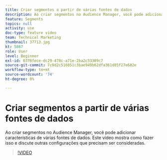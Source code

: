 ```yaml
---
title: Criar segmentos a partir de várias fontes de dados
description: Ao criar segmentos no Audience Manager, você pode adicionar características de várias fontes de dados. Este vídeo mostra como fazer isso e discute outras configurações que precisam ser consideradas.
feature: Segments
topics: null
activity: use
doc-type: feature video
team: Technical Marketing
thumbnail: 37713.jpg
kt: 5867
role: User
level: Beginner
exl-id: 0378fece-dc29-478c-a71e-2ba2c53389c7
source-git-commit: 7c0d2c510851c3bae949b62dfa361d85f27e682e
workflow-type: tm+mt
source-wordcount: '74'
ht-degree: 0%

---
```


# Criar segmentos a partir de várias fontes de dados

Ao criar segmentos no Audience Manager, você pode adicionar características de várias fontes de dados. Este vídeo mostra como fazer isso e discute outras configurações que precisam ser consideradas.

>[!VIDEO](https://video.tv.adobe.com/v/327061/?quality=12&learn=on&captions=por_br)

